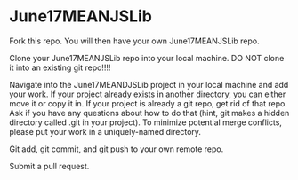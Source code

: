 # June17MEANJSLib


Fork this repo. You will then have your own June17MEANJSLib repo.

Clone your June17MEANJSLib repo into your local machine. DO NOT clone it into an existing git repo!!!!

Navigate into the June17MEANDJSLib project in your local machine and add your work. If your project already exists in another directory, you can either move it or copy it in. If your project is already a git repo, get rid of that repo. Ask if you have any questions about how to do that (hint, git makes a hidden directory called .git in your project). To minimize potential merge conflicts, please put your work in a uniquely-named directory.

Git add, git commit, and git push to your own remote repo.

Submit a pull request.
